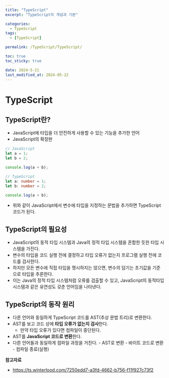 ```yaml
---
title: "TypeScript"
excerpt: "TypeScript의 개념과 기본"

categories:
  - TypeScript
tags:
  - [TypeScript]

permalink: /TypeScript/TypeScript/

toc: true
toc_sticky: true

date: 2024-5-21
last_modified_at: 2024-05-22
---
```


# TypeScript

## TypeScript란?

- JavaScript에 타입을 더 안전하게 사용할 수 있는 기능을 추가한 언어
- JavaScript의 확장판

```js
// JavaScript
let a = 1;
let b = 2;

console.log(a + b);
```

```ts
// TypeScript
let a: number = 1;
let b: number = 2;

console.log(a + b);
```

- 위와 같이 JavaScript에서 변수에 타입을 지정하는 문법을 추가하면 TypeScript 코드가 된다.

## TypeScript의 필요성

- JavaScript의 동적 타입 시스템과 Java의 정적 타입 시스템을 혼합한 듯한 타입 시스템을 가진다.
- 변수의 타입을 코드 실행 전에 결정하고 타입 오류가 없는지 프로그램 실행 전에 코드를 검사한다.
- 하지만 모든 변수에 직접 타입을 명시하지는 않으면, 변수의 담기는 초기값을 기준으로 타입을 추론한다.
- 이는 Java의 정적 타입 시스템처럼 오류를 검출할 수 있고, JavaScript의 동적타입시스템과 같은 유연성도 갖춘 언어임을 나타낸다.

## TypeScript의 동작 원리

- 다른 언어와 동일하게 TypeScript 코드를 AST(추상 문법 트리)로 변환한다.
- AST를 보고 코드 상에 **타입 오류가 없는지 검사**한다.
  - 만약 타입 오류가 있다면 컴파일이 중단된다.
- AST를 **JavaScript 코드로 변환**한다.
- 다른 언어들과 동일하게 컴파일 과정을 거친다. - AST로 변환 - 바이트 코드로 변환 - 컴파일 종료(실행)
  <br/>

**참고자료**

- https://ts.winterlood.com/7250edd7-a3fd-4662-b756-f11f927c73f2
